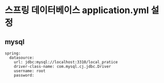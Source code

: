 # 스프링 데이터베이스 application.yml 설정

## mysql
```properties
spring:
  datasource:
    url: jdbc:mysql://localhost:3310/local_pratice
    driver-class-name: com.mysql.cj.jdbc.Driver
    username: root
    password: 
```